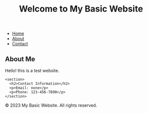 <html>
<head>
</head>
<body>
  <header>
    <h1>Welcome to My Basic Website</h1>
  </header>

  <nav>
    <ul>
      <li><a href="#">Home</a></li>
      <li><a href="#">About</a></li>
      <li><a href="#">Contact</a></li>
    </ul>
  </nav>

  <main>
    <section>
      <h2>About Me</h2>
      <p>Hello! this is a test website.</p>
    </section>

    <section>
      <h2>Contact Information</h2>
      <p>Email: none</p>
      <p>Phone: 123-456-7890</p>
    </section>
  </main>

  <footer>
    <p>© 2023 My Basic Website. All rights reserved.</p>
  </footer>
</body>
</html>
